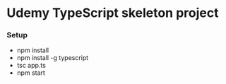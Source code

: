 # Udemy TypeScript skeleton project
### Setup 
- npm install
- npm install -g typescript
- tsc app.ts
- npm start